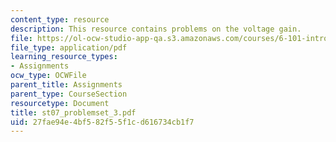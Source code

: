 ```yaml
---
content_type: resource
description: This resource contains problems on the voltage gain.
file: https://ol-ocw-studio-app-qa.s3.amazonaws.com/courses/6-101-introductory-analog-electronics-laboratory-spring-2007/27fae94e4bf582f55f1cd616734cb1f7_st07_problemset_3.pdf
file_type: application/pdf
learning_resource_types:
- Assignments
ocw_type: OCWFile
parent_title: Assignments
parent_type: CourseSection
resourcetype: Document
title: st07_problemset_3.pdf
uid: 27fae94e-4bf5-82f5-5f1c-d616734cb1f7
---
```

